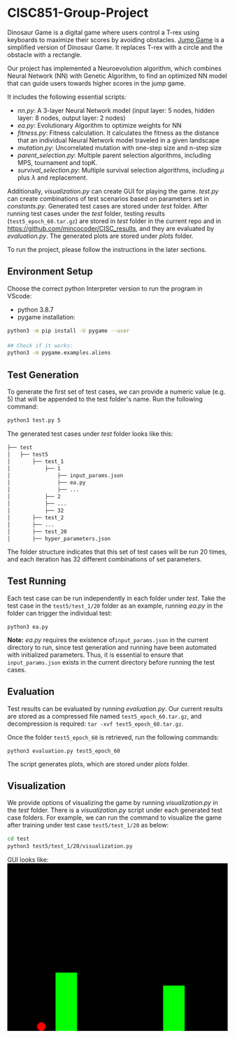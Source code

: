 # CISC851-Group-Project
Dinosaur Game is a digital game where users control a T-rex using keyboards to maximize their scores by avoiding obstacles.  [Jump Game](https://github.com/Suji04/jumpingameAI) is a simplified version of Dinosaur Game. It replaces T-rex with a circle and the obstacle with a rectangle. 

Our project has implemented a Neuroevolution algorithm, which combines Neural Network (NN) with Genetic Algorithm, to find an optimized NN model that can guide users towards higher scores in the jump game.

It includes the following essential scripts:
 - *nn.py*: A 3-layer Neural Network model (input layer: 5 nodes, hidden layer: 8 nodes, output layer: 2 nodes)
 - *ea.py*: Evolutionary Algorithm to optimize weights for NN
 - *fitness.py*: Fitness calculation. It calculates the fitness as the distance that an individual Neural Network model traveled in a given landscape
 - *mutation.py*: Uncorrelated mutation with one-step size and n-step size
 - *parent_selection.py*: Multiple parent selection algorithms, including MPS, tournament and topK. 
 - *survival_selection.py*: Multiple survival selection algorithms, including $\mu$ plus $\lambda$ and replacement.

Additionally, *visualization.py* can create GUI for playing the game. *test.py* can create combinations of test scenarios based on parameters set in *constants.py*. Generated test cases are stored under *test* folder. After running test cases under the *test* folder, testing results (`test5_epoch_60.tar.gz`) are stored in *test* folder in the current repo and in  https://github.com/mincocoder/CISC_results, and they are evaluated by *evaluation.py*. The generated plots are stored under *plots* folder.

To run the project, please follow the instructions in the later sections.

## Environment Setup
Choose the correct python Interpreter version to run the program in VScode:
* python 3.8.7
* pygame installation:
```bash
python3 -m pip install -U pygame --user

## Check if it works:
python3 -m pygame.examples.aliens
```

## Test Generation 
To generate the first set of test cases, we can provide a numeric value \(e.g. 5\) that will be appended to the test folder's name. 
Run the following command:
```bash
python3 test.py 5
```
The generated test cases under *test* folder looks like this:
```
├── test
│   ├── test5
│       ├── test_1
│           ├── 1
│               ├── input_params.json
│               ├── ea.py
│               ├── ...
│           ├── 2
│           ├── ...
│           ├── 32
│       ├── test_2
│       ├── ...
│       ├── test_20
│       ├── hyper_parameters.json
```
The folder structure indicates that this set of test cases will be run 20 times, and each iteration has 32 different combinations of set parameters. 

## Test Running
Each test case can be run independently in each folder under *test*. Take the test case in the `test5/test_1/20` folder as an example, running *ea.py* in the folder can trigger the individual test:
```
python3 ea.py
```
**Note:** *ea.py* requires the existence of`input_params.json` in the current directory to run, since test generation and running have been automated with initialized parameters. Thus, it is essential to ensure that `input_params.json` exists in the current directory before running the test cases.

## Evaluation
Test results can be evaluated by running *evaluation.py*. Our current results are stored as a compressed file named `test5_epoch_60.tar.gz`, and decompression is required: `tar -xvf test5_epoch_60.tar.gz`.

Once the folder `test5_epoch_60` is retrieved, run the following commands: 
```
python3 evaluation.py test5_epoch_60
```
The script generates plots, which are stored under *plots* folder.

## Visualization
We provide options of visualizing the game by running *visualization.py* in the *test* folder. There is a *visualization.py* script under each generated test case folders. For example, we can run the command to visualize the game after training under test case `test5/test_1/20` as below:
```bash
cd test
python3 test5/test_1/20/visualization.py 
```
GUI looks like: ![GUI](./game.png)




